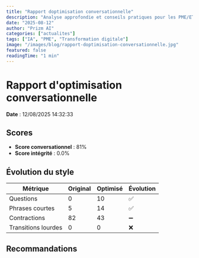 ```yaml
---
title: "Rapport doptimisation conversationnelle"
description: "Analyse approfondie et conseils pratiques pour les PME/ETI"
date: "2025-08-12"
author: "Prizm AI"
categories: ["actualites"]
tags: ["IA", "PME", "Transformation digitale"]
image: "/images/blog/rapport-doptimisation-conversationnelle.jpg"
featured: false
readingTime: "1 min"
---
```


# Rapport d'optimisation conversationnelle

**Date** : 12/08/2025 14:32:33

## Scores

- **Score conversationnel** : 81%
- **Score intégrité** : 0.0%

## Évolution du style

| Métrique | Original | Optimisé | Évolution |
|----------|----------|----------|----------|
| Questions | 0 | 10 | ✅ |
| Phrases courtes | 5 | 14 | ✅ |
| Contractions | 82 | 43 | ➖ |
| Transitions lourdes | 0 | 0 | ❌ |

## Recommandations

